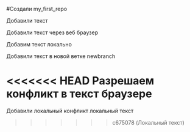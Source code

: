 #Создали my_first_repo

Добавили текст

Добавили текст через веб браузер

Добавим текст локально

Добавили текст в новой ветке newbranch


<<<<<<< HEAD
Разрешаем конфликт в текст браузере
=======
Добавили локальный конфликт локальный текст

>>>>>>> c675078 (Локальный текст)
